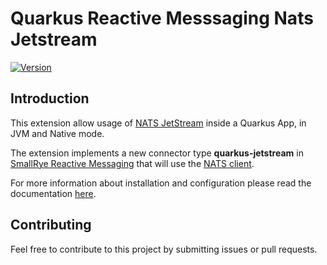 # Quarkus Reactive Messsaging Nats Jetstream

[![Version](https://img.shields.io/maven-central/v/io.quarkiverse.reactive-messsaging-nats-jetstream/quarkus-reactive-messsaging-nats-jetstream?logo=apache-maven&style=flat-square)](https://search.maven.org/artifact/io.quarkiverse.reactive-messsaging-nats-jetstream/quarkus-reactive-messsaging-nats-jetstream)

## Introduction

This extension allow usage of [NATS JetStream](https://docs.nats.io/nats-concepts/jetstream) inside a Quarkus App, in JVM and Native mode.

The extension implements a new connector type **quarkus-jetstream** in [SmallRye Reactive Messaging](https://smallrye.io/smallrye-reactive-messaging) that will use the [NATS client](https://github.com/nats-io/nats.java).

For more information about installation and configuration please read the documentation
[here](https://quarkiverse.github.io/quarkiverse-docs/quarkus-reactive-messaging-nats-jetstream/dev/index.html).

## Contributing

Feel free to contribute to this project by submitting issues or pull requests.